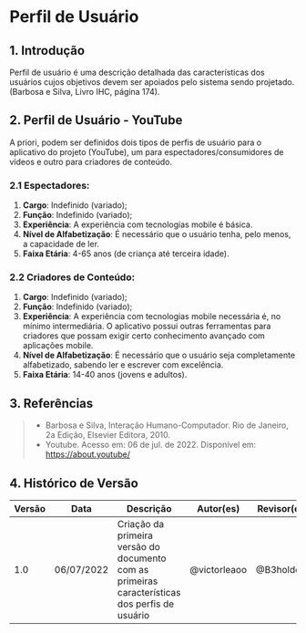 # Perfil de Usuário

## 1. Introdução
Perfil de usuário é uma descrição detalhada das características dos usuários cujos objetivos devem ser apoiados pelo sistema sendo projetado.(Barbosa e Silva, Livro IHC, página 174).

## 2. Perfil de Usuário - YouTube
A priori, podem ser definidos dois tipos de perfis de usuário para o aplicativo do projeto (YouTube), um para espectadores/consumidores de vídeos e outro para criadores de conteúdo.

### 2.1 Espectadores:
1. **Cargo**: Indefinido (variado);
2. **Função**: Indefinido (variado);
3. **Experiência**: A experiência com tecnologias mobile é básica.
4. **Nível de Alfabetização**: É necessário que o usuário tenha, pelo menos, a capacidade de ler.
5. **Faixa Etária**: 4-65 anos (de criança até terceira idade).

### 2.2 Criadores de Conteúdo:
1. **Cargo**: Indefinido (variado);
2. **Função**: Indefinido (variado);
3. **Experiência**: A experiência com tecnologias mobile necessária é, no mínimo intermediária. O aplicativo possui outras ferramentas para criadores que possam exigir certo conhecimento avançado com aplicações mobile.
4. **Nível de Alfabetização**: É necessário que o usuário seja completamente alfabetizado, sabendo ler e escrever com excelência.
5. **Faixa Etária**: 14-40 anos (jovens e adultos).

## 3. Referências

> - Barbosa e Silva, Interação Humano-Computador. Rio de Janeiro, 2a Edição, Elsevier Editora, 2010.
> - Youtube. Acesso em: 06 de jul. de 2022. Disponível em: https://about.youtube/

## 4. Histórico de Versão
| Versão | Data | Descrição | Autor(es) | Revisor(es) |
| ------ | ---- | --------- | --------- | ----------- |
| 1.0    | 06/07/2022 | Criação da primeira versão do documento com as primeiras características dos perfis de usuário | @victorleaoo | @B3holder2 |